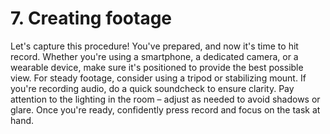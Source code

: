 # 7. Creating footage

Let's capture this procedure! You've prepared, and now it's time to hit record. Whether you're using a smartphone, a dedicated camera, or a wearable device, make sure it's positioned to provide the best possible view. For steady footage, consider using a tripod or stabilizing mount. If you're recording audio, do a quick soundcheck to ensure clarity. Pay attention to the lighting in the room – adjust as needed to avoid shadows or glare. Once you're ready, confidently press record and focus on the task at hand.
